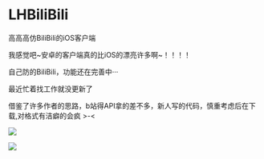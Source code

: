 # LHBiliBili
高高高仿BiliBili的iOS客户端

我感觉吧~安卓的客户端真的比iOS的漂亮许多啊~！！！！

自己防的BiliBili，功能还在完善中···

最近忙着找工作就没更新了

借鉴了许多作者的思路，b站得API拿的差不多，新人写的代码，慎重考虑后在下载,对格式有洁癖的会疯 >-<

![](http://7xqzul.com1.z0.glb.clouddn.com/Simulator%20Screen%20Shot%202016%E5%B9%B42%E6%9C%8816%E6%97%A5%20%E4%B8%8B%E5%8D%889.44.34.png)

![](http://7xqzul.com1.z0.glb.clouddn.com/Simulator%20Screen%20Shot%202016%E5%B9%B42%E6%9C%8816%E6%97%A5%20%E4%B8%8B%E5%8D%889.46.34.png)
